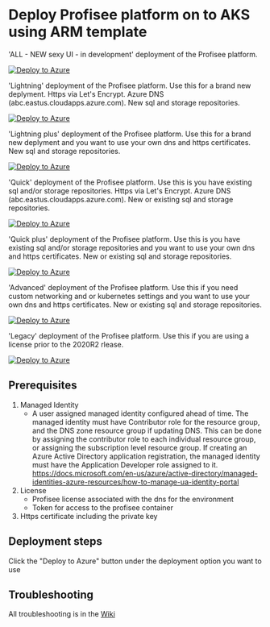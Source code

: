 # Deploy Profisee platform on to AKS using ARM template

'ALL - NEW sexy UI - in development' deployment of the Profisee platform.

[![Deploy to Azure](https://aka.ms/deploytoazurebutton)](https://portal.azure.com/#create/Microsoft.Template/uri/https%3A%2F%2Fraw.githubusercontent.com%2Fprofiseedev%2Fkubernetes%2Fmaster%2FAzure-ARM%2Fazuredeployadvanced.json/createUIDefinitionUri/https%3A%2F%2Fraw.githubusercontent.com%2Fprofiseedev%2Fkubernetes%2Fmaster%2FAzure-ARM%2FcreateUIDefinition.json)

'Lightning' deployment of the Profisee platform.  Use this for a brand new deplyment.  Https via Let's Encrypt.  Azure DNS (abc.eastus.cloudapps.azure.com).  New sql and storage repositories.

[![Deploy to Azure](https://aka.ms/deploytoazurebutton)](https://portal.azure.com/#create/Microsoft.Template/uri/https%3A%2F%2Fraw.githubusercontent.com%2Fprofiseedev%2Fkubernetes%2Fmaster%2FAzure-ARM%2Fazuredeploylightning.json)

'Lightning plus' deployment of the Profisee platform. Use this for a brand new deplyment and you want to use your own dns and https certificates.  New sql and storage repositories.

[![Deploy to Azure](https://aka.ms/deploytoazurebutton)](https://portal.azure.com/#create/Microsoft.Template/uri/https%3A%2F%2Fraw.githubusercontent.com%2Fprofiseedev%2Fkubernetes%2Fmaster%2FAzure-ARM%2Fazuredeploylightningplus.json)

'Quick' deployment of the Profisee platform. Use this is you have existing sql and/or storage repositories.  Https via Let's Encrypt.  Azure DNS (abc.eastus.cloudapps.azure.com).  New or existing sql and storage repositories.

[![Deploy to Azure](https://aka.ms/deploytoazurebutton)](https://portal.azure.com/#create/Microsoft.Template/uri/https%3A%2F%2Fraw.githubusercontent.com%2Fprofiseedev%2Fkubernetes%2Fmaster%2FAzure-ARM%2Fazuredeployquick.json)

'Quick plus' deployment of the Profisee platform. Use this is you have existing sql and/or storage repositories and you want to use your own dns and https certificates.  New or existing sql and storage repositories.

[![Deploy to Azure](https://aka.ms/deploytoazurebutton)](https://portal.azure.com/#create/Microsoft.Template/uri/https%3A%2F%2Fraw.githubusercontent.com%2Fprofiseedev%2Fkubernetes%2Fmaster%2FAzure-ARM%2Fazuredeployquickplus.json)

'Advanced' deployment of the Profisee platform.  Use this if you need custom networking and or kubernetes settings and you want to use your own dns and https certificates.  New or existing sql and storage repositories.

[![Deploy to Azure](https://aka.ms/deploytoazurebutton)](https://portal.azure.com/#create/Microsoft.Template/uri/https%3A%2F%2Fraw.githubusercontent.com%2Fprofiseedev%2Fkubernetes%2Fmaster%2FAzure-ARM%2Fazuredeployadvanced.json)

'Legacy' deployment of the Profisee platform. Use this if you are using a license prior to the 2020R2 rlease.

[![Deploy to Azure](https://aka.ms/deploytoazurebutton)](https://portal.azure.com/#create/Microsoft.Template/uri/https%3A%2F%2Fraw.githubusercontent.com%2Fprofiseedev%2Fkubernetes%2Fmaster%2FAzure-ARM%2Fazuredeploylegacy.json)

## Prerequisites

1.  Managed Identity
    - A user assigned managed identity configured ahead of time.  The managed identity must have Contributor role for the resource group, and the DNS zone resource group if updating DNS.  This can be done by assigning the contributor role to each individual resource group, or assigning the subscription level resource group.  If creating an Azure Active Directory application registration, the managed identity must have the Application Developer role assigned to it.  https://docs.microsoft.com/en-us/azure/active-directory/managed-identities-azure-resources/how-to-manage-ua-identity-portal
2.  License
    - Profisee license associated with the dns for the environment
    - Token for access to the profisee container
3.  Https certificate including the private key

## Deployment steps

Click the "Deploy to Azure" button under the deployment option you want to use

## Troubleshooting

All troubleshooting is in the [Wiki](https://github.com/profiseedev/kubernetes/wiki)

